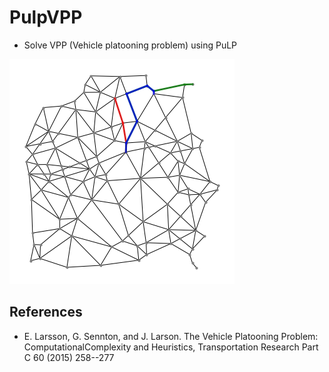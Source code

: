 # PulpVPP

- Solve VPP (Vehicle platooning problem) using PuLP

![figure](output.png)

## References

- E. Larsson, G. Sennton, and J. Larson. The Vehicle Platooning Problem:  ComputationalComplexity and Heuristics, Transportation Research Part C 60 (2015) 258--277
